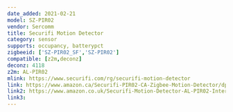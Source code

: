 ```yaml
---
date_added: 2021-02-21
model: SZ-PIR02
vendor: Sercomm
title: Securifi Motion Detector
category: sensor
supports: occupancy, batterypct
zigbeeid: ['SZ-PIR02_SF','SZ-PIR02']
compatible: [z2m,deconz]
deconz: 4118
z2m: AL-PIR02
mlink: https://www.securifi.com/rg/securifi-motion-detector
link: https://www.amazon.ca/Securifi-PIR02-CA-Zigbee-Motion-Detector/dp/B014UQFAY0
link2: https://www.amazon.co.uk/Securifi-Motion-Detector-AL-PIR02-Interface/dp/B00TZSV020
link3: 
---
```

